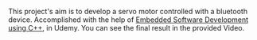 This project's aim is to develop a servo motor controlled with a bluetooth device. Accomplished with the help of [Embedded Software Development using C++](https://www.udemy.com/course/embedded-software-development-using-cpp/), in Udemy. You can see the final result in the provided Video.
